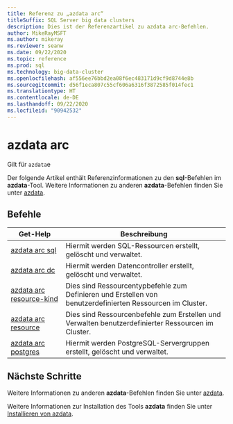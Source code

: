 ```yaml
---
title: Referenz zu „azdata arc“
titleSuffix: SQL Server big data clusters
description: Dies ist der Referenzartikel zu azdata arc-Befehlen.
author: MikeRayMSFT
ms.author: mikeray
ms.reviewer: seanw
ms.date: 09/22/2020
ms.topic: reference
ms.prod: sql
ms.technology: big-data-cluster
ms.openlocfilehash: af556ee76bbd2ea08f6ec483171d9cf9d8744e8b
ms.sourcegitcommit: d56f1eca807c55cf606a6316f3872585f014fec1
ms.translationtype: HT
ms.contentlocale: de-DE
ms.lasthandoff: 09/22/2020
ms.locfileid: "90942532"
---
```

# <a name="azdata-arc"></a>azdata arc

Gilt für `azdata`e

Der folgende Artikel enthält Referenzinformationen zu den **sql**-Befehlen im **azdata**-Tool. Weitere Informationen zu anderen **azdata**-Befehlen finden Sie unter [azdata](reference-azdata.md).

## <a name="commands"></a>Befehle

|Get-Help|Beschreibung|
| --- | --- |
[azdata arc sql](reference-azdata-arc-sql.md) | Hiermit werden SQL-Ressourcen erstellt, gelöscht und verwaltet.
[azdata arc dc](reference-azdata-arc-dc.md) | Hiermit werden Datencontroller erstellt, gelöscht und verwaltet.
[azdata arc resource-kind](reference-azdata-arc-resource-kind.md) | Dies sind Ressourcentypbefehle zum Definieren und Erstellen von benutzerdefinierten Ressourcen im Cluster.
[azdata arc resource](reference-azdata-arc-resource.md) | Dies sind Ressourcenbefehle zum Erstellen und Verwalten benutzerdefinierter Ressourcen im Cluster.
[azdata arc postgres](reference-azdata-arc-postgres.md) | Hiermit werden PostgreSQL-Servergruppen erstellt, gelöscht und verwaltet.

## <a name="next-steps"></a>Nächste Schritte

Weitere Informationen zu anderen **azdata**-Befehlen finden Sie unter [azdata](reference-azdata.md). 

Weitere Informationen zur Installation des Tools **azdata** finden Sie unter [Installieren von azdata](..\install\deploy-install-azdata.md).

